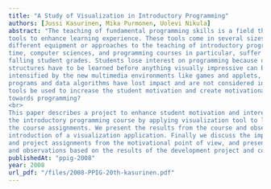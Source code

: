 ```yaml
---
title: "A Study of Visualization in Introductory Programming"
authors: [Jussi Kasurinen, Mika Purmonen, Uolevi Nikula]
abstract: "The teaching of fundamental programming skills is a field that extensively uses different kinds of
tools to enhance learning experience. These tools come in several sizes, offering wide range of
different equipment or approaches to the teaching of introductory programming curricula. At the same
time, computer sciences, and programming courses in particular, suffer from high drop-out rates and
falling student grades. Students lose interest on programming because of several complex models and
structures have to be learned before anything visually impressive can be created. This problem is
intensified by the new multimedia environments like games and applets, whereas command line
programs and data algorithms have lost impact and are not considered interesting. So can visualization
tools be used to increase the student motivation and create motivational tasks to promote interest
towards programming?
<br>
This paper describes a project to enhance student motivation and interest towards programming in
the introductory programming course by applying visualization tool to lecture demonstrations and to
the course assignments. We present the results from the course and observed student reactions to
introduction of a visualization application. Finally we discuss the impact of the visual demonstrations
and project assignments from the motivational point of view, and present future improvement plans
and observations based on the results of the development project and course outcome."
publishedAt: "ppig-2008"
year: 2008
url_pdf: "/files/2008-PPIG-20th-kasurinen.pdf"
---
```

